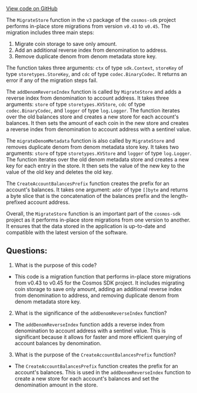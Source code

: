 [View code on GitHub](https://github.com/cosmos/cosmos-sdk.git/x/bank/migrations/v3/store.go)

The `MigrateStore` function in the `v3` package of the `cosmos-sdk` project performs in-place store migrations from version `v0.43` to `v0.45`. The migration includes three main steps:

1. Migrate coin storage to save only amount.
2. Add an additional reverse index from denomination to address.
3. Remove duplicate denom from denom metadata store key.

The function takes three arguments: `ctx` of type `sdk.Context`, `storeKey` of type `storetypes.StoreKey`, and `cdc` of type `codec.BinaryCodec`. It returns an error if any of the migration steps fail.

The `addDenomReverseIndex` function is called by `MigrateStore` and adds a reverse index from denomination to account address. It takes three arguments: `store` of type `storetypes.KVStore`, `cdc` of type `codec.BinaryCodec`, and `logger` of type `log.Logger`. The function iterates over the old balances store and creates a new store for each account's balances. It then sets the amount of each coin in the new store and creates a reverse index from denomination to account address with a sentinel value.

The `migrateDenomMetadata` function is also called by `MigrateStore` and removes duplicate denom from denom metadata store key. It takes two arguments: `store` of type `storetypes.KVStore` and `logger` of type `log.Logger`. The function iterates over the old denom metadata store and creates a new key for each entry in the store. It then sets the value of the new key to the value of the old key and deletes the old key.

The `CreateAccountBalancesPrefix` function creates the prefix for an account's balances. It takes one argument: `addr` of type `[]byte` and returns a byte slice that is the concatenation of the balances prefix and the length-prefixed account address.

Overall, the `MigrateStore` function is an important part of the `cosmos-sdk` project as it performs in-place store migrations from one version to another. It ensures that the data stored in the application is up-to-date and compatible with the latest version of the software.
## Questions: 
 1. What is the purpose of this code?
- This code is a migration function that performs in-place store migrations from v0.43 to v0.45 for the Cosmos SDK project. It includes migrating coin storage to save only amount, adding an additional reverse index from denomination to address, and removing duplicate denom from denom metadata store key.

2. What is the significance of the `addDenomReverseIndex` function?
- The `addDenomReverseIndex` function adds a reverse index from denomination to account address with a sentinel value. This is significant because it allows for faster and more efficient querying of account balances by denomination.

3. What is the purpose of the `CreateAccountBalancesPrefix` function?
- The `CreateAccountBalancesPrefix` function creates the prefix for an account's balances. This is used in the `addDenomReverseIndex` function to create a new store for each account's balances and set the denomination amount in the store.